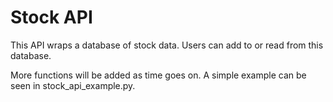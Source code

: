 # Stock API
This API wraps a database of stock data.
Users can add to or read from this database.

More functions will be added as time goes on. A simple example can be seen in stock_api_example.py.
